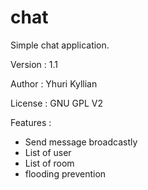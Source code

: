 chat
====

Simple chat application.

Version : 1.1

Author : Yhuri Kyllian

License : GNU GPL V2

Features :
- Send message broadcastly
- List of user
- List of room
- flooding prevention
